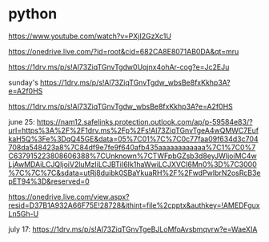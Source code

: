 # python
https://www.youtube.com/watch?v=PXjI2GzXc1U

https://onedrive.live.com/?id=root&cid=682CA8E8071AB0DA&qt=mru

https://1drv.ms/p/s!Al73ZiqTGnvTgdw0Uqjnx4ohAr-cog?e=Jc2EJu

sunday's
https://1drv.ms/p/s!Al73ZiqTGnvTgdw_wbsBe8fxKkhp3A?e=A2f0HS

https://1drv.ms/p/s!Al73ZiqTGnvTgdw_wbsBe8fxKkhp3A?e=A2f0HS

june 25:
https://nam12.safelinks.protection.outlook.com/ap/p-59584e83/?url=https%3A%2F%2F1drv.ms%2Fp%2Fs!Al73ZiqTGnvTgeA4wQMWC7EufkaH5Q%3Fe%3DqQ45GE&data=05%7C01%7C%7C0c77faa09f634d3c704708da548423a8%7C84df9e7fe9f640afb435aaaaaaaaaaaa%7C1%7C0%7C637915223808606388%7CUnknown%7CTWFpbGZsb3d8eyJWIjoiMC4wLjAwMDAiLCJQIjoiV2luMzIiLCJBTiI6Ik1haWwiLCJXVCI6Mn0%3D%7C3000%7C%7C%7C&sdata=utRj8duibk0SBaYkuaRH%2F%2FwdPwIbrN2osRcB3epET94%3D&reserved=0

https://onedrive.live.com/view.aspx?resid=D37B1A932A66F75E!28728&ithint=file%2cpptx&authkey=!AMEDFguxLn5Gh-U

july 17:
https://1drv.ms/p/s!Al73ZiqTGnvTgeBJLoMfoAvsbmqvrw?e=WaeXIA
